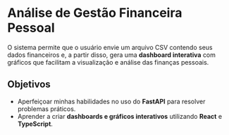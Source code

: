 # Análise de Gestão Financeira Pessoal

O sistema permite que o usuário envie um arquivo CSV contendo seus dados financeiros e, a partir disso, gera uma **dashboard interativa** com gráficos que facilitam a visualização e análise das finanças pessoais.

## Objetivos

* Aperfeiçoar minhas habilidades no uso do **FastAPI** para resolver problemas práticos.
* Aprender a criar **dashboards e gráficos interativos** utilizando **React** e **TypeScript**.
